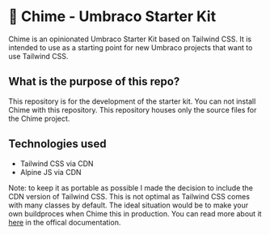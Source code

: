 # 🍃 Chime - Umbraco Starter Kit

Chime is an opinionated Umbraco Starter Kit based on Tailwind CSS. It is intended to use as a starting point for new Umbraco projects that want to use Tailwind CSS.

## What is the purpose of this repo?

This repository is for the development of the starter kit. You can not install Chime with this repository. This repository houses only the source files for the Chime project.

## Technologies used

- Tailwind CSS via CDN
- Alpine JS via CDN

Note: to keep it as portable as possible I made the decision to include the CDN version of Tailwind CSS. This is not optimal as Tailwind CSS comes with many classes by default. The ideal situation would be to make your own buildproces when Chime this in production. You can read more about it [here](https://tailwindcss.com/docs/controlling-file-size) in the offical documentation.
